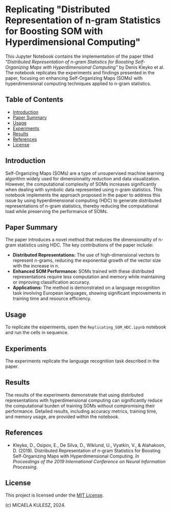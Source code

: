 # Replicating "Distributed Representation of n-gram Statistics for Boosting SOM with Hyperdimensional Computing"

This Jupyter Notebook contains the implementation of the paper titled *"Distributed Representation of n-gram Statistics for Boosting Self-Organizing Maps with Hyperdimensional Computing"* by Denis Kleyko et al. The notebook replicates the experiments and findings presented in the paper, focusing on enhancing Self-Organizing Maps (SOMs) with hyperdimensional computing techniques applied to n-gram statistics.

## Table of Contents

- [Introduction](#introduction)
- [Paper Summary](#paper-summary)
- [Usage](#usage)
- [Experiments](#experiments)
- [Results](#results)
- [References](#references)
- [License](#license)

## Introduction

Self-Organizing Maps (SOMs) are a type of unsupervised machine learning algorithm widely used for dimensionality reduction and data visualization. However, the computational complexity of SOMs increases significantly when dealing with symbolic data represented using n-gram statistics. This notebook implements the approach proposed in the paper to address this issue by using hyperdimensional computing (HDC) to generate distributed representations of n-gram statistics, thereby reducing the computational load while preserving the performance of SOMs.

## Paper Summary

The paper introduces a novel method that reduces the dimensionality of n-gram statistics using HDC. The key contributions of the paper include:

- **Distributed Representations:** The use of high-dimensional vectors to represent n-grams, reducing the exponential growth of the vector size with the increase in n.
- **Enhanced SOM Performance:** SOMs trained with these distributed representations require less computation and memory while maintaining or improving classification accuracy.
- **Applications:** The method is demonstrated on a language recognition task involving European languages, showing significant improvements in training time and resource efficiency.

## Usage

To replicate the experiments, open the `Replicating_SOM_HDC.ipynb` notebook and run the cells in sequence. 

## Experiments

The experiments replicate the language recognition task described in the paper. 

## Results

The results of the experiments demonstrate that using distributed representations with hyperdimensional computing can significantly reduce the computational burden of training SOMs without compromising their performance. Detailed results, including accuracy metrics, training time, and memory usage, are provided within the notebook.

## References

- Kleyko, D., Osipov, E., De Silva, D., Wiklund, U., Vyatkin, V., & Alahakoon, D. (2019). Distributed Representation of n-gram Statistics for Boosting Self-Organizing Maps with Hyperdimensional Computing. *In Proceedings of the 2019 International Conference on Neural Information Processing*.

## License

This project is licensed under the [MIT License](https://opensource.org/licenses/MIT). 

(c) MICAELA KULESZ, 2024.
